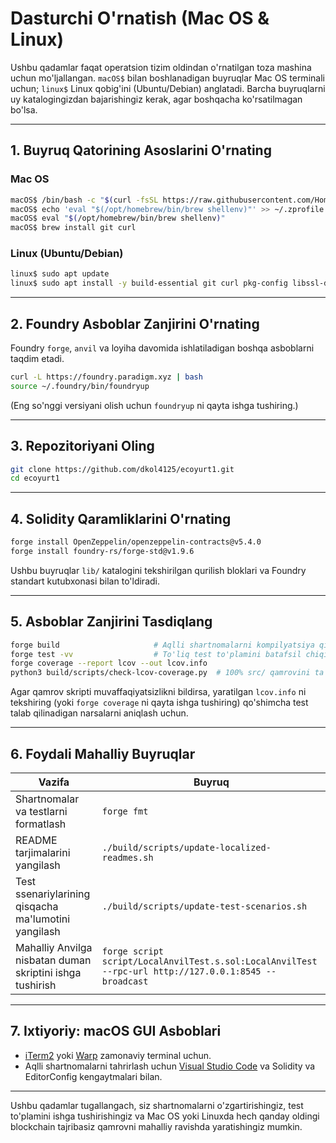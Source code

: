 # Dasturchi O'rnatish (Mac OS & Linux)

Ushbu qadamlar faqat operatsion tizim oldindan o'rnatilgan toza mashina uchun mo'ljallangan. `macOS$` bilan boshlanadigan buyruqlar Mac OS terminali uchun; `linux$` Linux qobig'ini (Ubuntu/Debian) anglatadi. Barcha buyruqlarni uy katalogingizdan bajarishingiz kerak, agar boshqacha ko'rsatilmagan bo'lsa.

---

## 1. Buyruq Qatorining Asoslarini O'rnating

### Mac OS

```sh
macOS$ /bin/bash -c "$(curl -fsSL https://raw.githubusercontent.com/Homebrew/install/HEAD/install.sh)"
macOS$ echo 'eval "$(/opt/homebrew/bin/brew shellenv)"' >> ~/.zprofile
macOS$ eval "$(/opt/homebrew/bin/brew shellenv)"
macOS$ brew install git curl
```

### Linux (Ubuntu/Debian)

```sh
linux$ sudo apt update
linux$ sudo apt install -y build-essential git curl pkg-config libssl-dev
```

---

## 2. Foundry Asboblar Zanjirini O'rnating

Foundry `forge`, `anvil` va loyiha davomida ishlatiladigan boshqa asboblarni taqdim etadi.

```sh
curl -L https://foundry.paradigm.xyz | bash
source ~/.foundry/bin/foundryup
```

(Eng so'nggi versiyani olish uchun `foundryup` ni qayta ishga tushiring.)

---

## 3. Repozitoriyani Oling

```sh
git clone https://github.com/dkol4125/ecoyurt1.git
cd ecoyurt1
```

---

## 4. Solidity Qaramliklarini O'rnating

```sh
forge install OpenZeppelin/openzeppelin-contracts@v5.4.0
forge install foundry-rs/forge-std@v1.9.6
```

Ushbu buyruqlar `lib/` katalogini tekshirilgan qurilish bloklari va Foundry standart kutubxonasi bilan to'ldiradi.

---

## 5. Asboblar Zanjirini Tasdiqlang

```sh
forge build                     # Aqlli shartnomalarni kompilyatsiya qilish
forge test -vv                  # To'liq test to'plamini batafsil chiqish bilan ishga tushirish
forge coverage --report lcov --out lcov.info
python3 build/scripts/check-lcov-coverage.py  # 100% src/ qamrovini ta'minlash
```

Agar qamrov skripti muvaffaqiyatsizlikni bildirsa, yaratilgan `lcov.info` ni tekshiring (yoki `forge coverage` ni qayta ishga tushiring) qo'shimcha test talab qilinadigan narsalarni aniqlash uchun.

---

## 6. Foydali Mahalliy Buyruqlar

| Vazifa                               | Buyruq |
|--------------------------------------|---------|
| Shartnomalar va testlarni formatlash | `forge fmt` |
| README tarjimalarini yangilash      | `./build/scripts/update-localized-readmes.sh` |
| Test ssenariylarining qisqacha ma'lumotini yangilash | `./build/scripts/update-test-scenarios.sh` |
| Mahalliy Anvilga nisbatan duman skriptini ishga tushirish | `forge script script/LocalAnvilTest.s.sol:LocalAnvilTest --rpc-url http://127.0.0.1:8545 --broadcast` |

---

## 7. Ixtiyoriy: macOS GUI Asboblari

* [iTerm2](https://iterm2.com/) yoki [Warp](https://www.warp.dev/) zamonaviy terminal uchun.
* Aqlli shartnomalarni tahrirlash uchun [Visual Studio Code](https://code.visualstudio.com/) va Solidity va EditorConfig kengaytmalari bilan.

---

Ushbu qadamlar tugallangach, siz shartnomalarni o'zgartirishingiz, test to'plamini ishga tushirishingiz va Mac OS yoki Linuxda hech qanday oldingi blockchain tajribasiz qamrovni mahalliy ravishda yaratishingiz mumkin.
